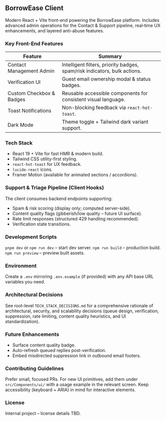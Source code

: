 ## BorrowEase Client

Modern React + Vite front-end powering the BorrowEase platform. Includes advanced admin operations for the Contact & Support pipeline, real‑time UX enhancements, and layered anti-abuse features.

### Key Front-End Features
| Feature | Summary |
|---------|---------|
| Contact Management Admin | Intelligent filters, priority badges, spam/risk indicators, bulk actions. |
| Verification UI | Guest email ownership modal & status badges. |
| Custom Checkbox & Badges | Reusable accessible components for consistent visual language. |
| Toast Notifications | Non-blocking feedback via `react-hot-toast`. |
| Dark Mode | Theme toggle + Tailwind dark variant support. |

### Tech Stack
- React 19 + Vite for fast HMR & modern build.
- Tailwind CSS utility-first styling.
- `react-hot-toast` for UX feedback.
- `lucide-react` icons.
- Framer Motion (available for animated sections / accordions).

### Support & Triage Pipeline (Client Hooks)
The client consumes backend endpoints supporting:
- Spam & risk scoring (display only; computed server-side).
- Content quality flags (gibberish/low quality – future UI surface).
- Rate limit responses (structured 429 handling recommended).
- Verification state transitions.

### Development Scripts
`pnpm dev` or `npm run dev` – start dev server.
`npm run build` – production build.
`npm run preview` – preview built assets.

### Environment
Create a `.env` mirroring `.env.example` (if provided) with any API base URL variables you need.

### Architectural Decisions
See root-level `TECH_STACK_DECISIONS.md` for a comprehensive rationale of architectural, security, and scalability decisions (queue design, verification, suppression, rate limiting, content quality heuristics, and UI standardization).

### Future Enhancements
- Surface content quality badge.
- Auto-refresh queued replies post-verification.
- Embed misdirected suppression link in outbound email footers.

### Contributing Guidelines
Prefer small, focused PRs. For new UI primitives, add them under `src/Components/ui/` with a usage example in the relevant screen. Keep accessibility (keyboard + ARIA) in mind for interactive elements.

### License
Internal project – license details TBD.
